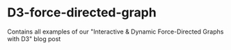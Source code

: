# D3-force-directed-graph
Contains all examples of our "Interactive &amp; Dynamic Force-Directed Graphs with D3" blog post
